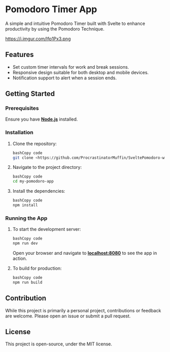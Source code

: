 # **Pomodoro Timer App**

A simple and intuitive Pomodoro Timer built with Svelte to enhance productivity by using the Pomodoro Technique.

https://i.imgur.com/Ifp1Px3.png

## **Features**

- Set custom timer intervals for work and break sessions.
- Responsive design suitable for both desktop and mobile devices.
- Notification support to alert when a session ends.

## **Getting Started**

### **Prerequisites**

Ensure you have **[Node.js](https://nodejs.org/)** installed.

### **Installation**

1. Clone the repository:
    
    ```bash
    bashCopy code
    git clone <https://github.com/ProcrastinatorMuffin/SveltePomodoro-webapp> 
    
    ```
    
2. Navigate to the project directory:
    
    ```bash
    bashCopy code
    cd my-pomodoro-app
    
    ```
    
3. Install the dependencies:
    
    ```bash
    bashCopy code
    npm install
    
    ```
    

### **Running the App**

1. To start the development server:
    
    ```bash
    bashCopy code
    npm run dev
    
    ```
    
    Open your browser and navigate to **[localhost:8080](http://localhost:8080/)** to see the app in action.
    
2. To build for production:
    
    ```bash
    bashCopy code
    npm run build
    
    ```
    

## **Contribution**

While this project is primarily a personal project, contributions or feedback are welcome. Please open an issue or submit a pull request.

## **License**

This project is open-source, under the MIT license.